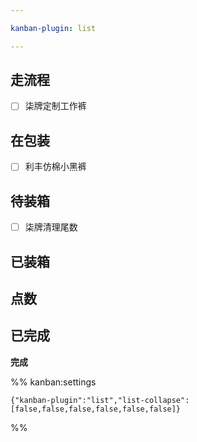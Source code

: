 ```yaml
---

kanban-plugin: list

---
```


## 走流程

- [ ] 柒牌定制工作裤


## 在包装

- [ ] 利丰仿棉小黑裤


## 待装箱

- [ ] 柒牌清理尾数


## 已装箱



## 点数



## 已完成

**完成**




%% kanban:settings
```
{"kanban-plugin":"list","list-collapse":[false,false,false,false,false,false]}
```
%%